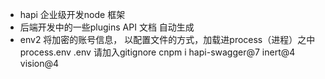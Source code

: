  - hapi 企业级开发node 框架
  - 后端开发中的一些plugins
  API 文档 自动生成 
  - env2 将加密的账号信息， 以配置文件的方式，加载进process（进程）之中
  process.env
    .env 请加入gitignore 
    cnpm i hapi-swagger@7 inert@4 vision@4